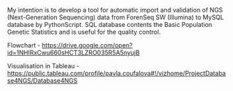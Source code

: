 My intention is to develop a tool for automatic import and validation of NGS (Next-Generation Sequencing) data from ForenSeq SW (Illumina) to MySQL database by PythonScript. SQL database contents the Basic Population Genetic Statistics and is useful for the quality control. 

Flowchart - https://drive.google.com/open?id=1NHIRxCwu660sHCT3LZRO035R5A5nyujB

Visualisation in Tableau - https://public.tableau.com/profile/pavla.coufalova#!/vizhome/ProjectDatabase4NGS/Database4NGS
